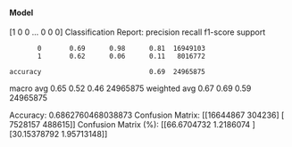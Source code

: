#### Model
[1 0 0 ... 0 0 0]
Classification Report:
              precision    recall  f1-score   support

           0       0.69      0.98      0.81  16949103
           1       0.62      0.06      0.11   8016772

    accuracy                           0.69  24965875
   macro avg       0.65      0.52      0.46  24965875
weighted avg       0.67      0.69      0.59  24965875

Accuracy: 0.6862760468038873
Confusion Matrix:
[[16644867   304236]
 [ 7528157   488615]]
Confusion Matrix (%):
[[66.6704732   1.2186074 ]
 [30.15378792  1.95713148]]
